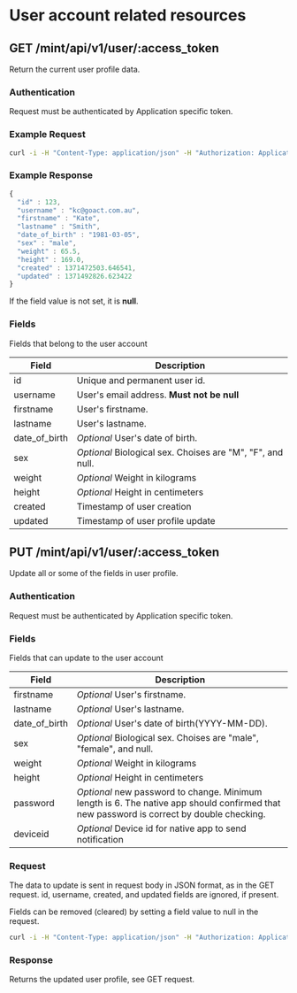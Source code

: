 # User account related resources
 
## GET /mint/api/v1/user/:access_token

Return the current user profile data.

### Authentication

Request must be authenticated by Application specific token.

### Example Request

```sh
curl -i -H "Content-Type: application/json" -H "Authorization: ApplicationToken 1YotnFZsEjr1zCsicMWpAAFSa" -X GET  https://test.goact.co/mint/api/v1/user/dbd4bc88-7f44-4cd7-b9f6-06db922e36c2
```
### Example Response

```javascript
{
  "id" : 123,
  "username" : "kc@goact.com.au",
  "firstname" : "Kate",
  "lastname" : "Smith",
  "date_of_birth" : "1981-03-05",
  "sex" : "male",
  "weight" : 65.5,
  "height" : 169.0, 
  "created" : 1371472503.646541,
  "updated" : 1371492826.623422
}
```

If the field value is not set, it is **null**.

### Fields

Fields that belong to the user account

Field | Description
---------|--------
id | Unique and permanent user id.
username | User's email address. **Must not be null**
firstname | User's firstname.
lastname | User's lastname.
date_of_birth | *Optional* User's date of birth.
sex | *Optional* Biological sex. Choises are "M", "F", and null.
weight | *Optional* Weight in kilograms
height | *Optional* Height in centimeters 
created | Timestamp of user creation
updated | Timestamp of user profile update


## PUT /mint/api/v1/user/:access_token

Update all or some of the fields in user profile.

### Authentication

Request must be authenticated by Application specific token.


### Fields

Fields that can update to the user account

Field | Description
---------|-------- 
firstname | *Optional* User's firstname.
lastname | *Optional* User's lastname.
date_of_birth | *Optional* User's date of birth(YYYY-MM-DD).
sex | *Optional* Biological sex. Choises are "male", "female", and null.
weight | *Optional* Weight in kilograms
height | *Optional* Height in centimeters  
password | *Optional* new password to change. Minimum length is 6. The native app should confirmed that new password is correct by double checking.     
deviceid | *Optional* Device id for native app to send notification   

 
### Request

The data to update is sent in request body in JSON format, as in the GET
request. id, username, created, and updated fields are ignored, if present.

Fields can be removed (cleared) by setting a field value to null in the request.

```sh
curl -i -H "Content-Type: application/json" -H "Authorization: ApplicationToken 1YotnFZsEjr1zCsicMWpAAFSa" -X PUT -d '{"firstname":"Kate", "lastname":"Smith", "date_of_birth":"1981-03-05","sex":"male", "weight" : 65.5, "height" : 169.0, "password": "newpaswd!23", "deviceid" : "bk3RNwTe3H0:CI2k_HHwgIpoDKCIZvvDMExUdFQ3P" }' https://test.goact.co/mint/api/v1/user/dbd4bc88-7f44-4cd7-b9f6-06db922e36c2
```

### Response

Returns the updated user profile, see GET request.

 
